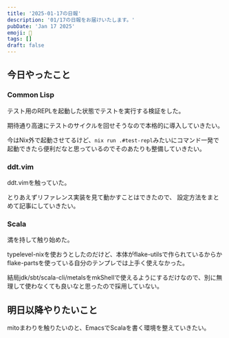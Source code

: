 ```yaml
---
title: '2025-01-17の日報'
description: '01/17の日報をお届けいたします。'
pubDate: 'Jan 17 2025'
emoji: 🦊
tags: []
draft: false
---
```


## 今日やったこと

### Common Lisp

テスト用のREPLを起動した状態でテストを実行する検証をした。

期待通り高速にテストのサイクルを回せそうなので本格的に導入していきたい。

今はNix外で起動させてるけど、`nix run .#test-repl`みたいにコマンド一発で起動できたら便利だなと思っているのでそのあたりも整備していきたい。

### ddt.vim

ddt.vimを触っていた。

とりあえずリファレンス実装を見て動かすことはできたので、
設定方法をまとめて記事にしていきたい。

### Scala

満を持して触り始めた。

typelevel-nixを使おうとしたのだけど、本体がflake-utilsで作られているからかflake-partsを使っている自分のテンプレでは上手く使えなかった。

結局jdk/sbt/scala-cli/metalsをmkShellで使えるようにするだけなので、別に無理して使わなくても良いなと思ったので採用していない。

## 明日以降やりたいこと

mitoまわりを触りたいのと、EmacsでScalaを書く環境を整えていきたい。
